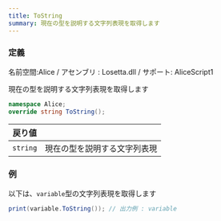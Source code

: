 ```yaml
---
title: ToString
summary: 現在の型を説明する文字列表現を取得します
---
```

### 定義
名前空間:Alice / アセンブリ : Losetta.dll / サポート: AliceScript1

現在の型を説明する文字列表現を取得します

```cs title="AliceScript"
namespace Alice;
override string ToString();
```

|戻り値| |
|-|-|
|`string`| 現在の型を説明する文字列表現|


### 例
以下は、`variable`型の文字列表現を取得します

```cs title="AliceScript"
print(variable.ToString()); // 出力例 : variable
```
